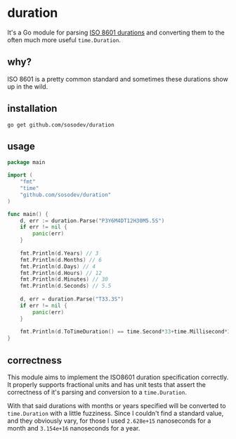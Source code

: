 # duration

It's a Go module for parsing [ISO 8601 durations](https://en.wikipedia.org/wiki/ISO_8601#Durations) and converting them to the often much more useful `time.Duration`.

## why?

ISO 8601 is a pretty common standard and sometimes these durations show up in the wild.

## installation

`go get github.com/sosodev/duration`

## usage

```go
package main

import (
	"fmt"
	"time"
	"github.com/sosodev/duration"
)

func main() {
	d, err := duration.Parse("P3Y6M4DT12H30M5.5S")
	if err != nil {
		panic(err)
	}
	
	fmt.Println(d.Years) // 3
	fmt.Println(d.Months) // 6
	fmt.Println(d.Days) // 4
	fmt.Println(d.Hours) // 12
	fmt.Println(d.Minutes) // 30
	fmt.Println(d.Seconds) // 5.5
	
	d, err = duration.Parse("T33.3S")
	if err != nil {
		panic(err)
	}
	
	fmt.Println(d.ToTimeDuration() == time.Second*33+time.Millisecond*300) // true
}
```

## correctness

This module aims to implement the ISO8601 duration specification correctly. It properly supports fractional units and has unit tests
that assert the correctness of it's parsing and conversion to a `time.Duration`.

With that said durations with months or years specified will be converted to `time.Duration` with a little fuzziness. Since I
couldn't find a standard value, and they obviously vary, for those I used `2.628e+15` nanoseconds for a month and `3.154e+16` nanoseconds for a year.
